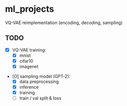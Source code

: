 # ml_projects
VQ-VAE reimplementation (encoding, decoding, sampling)

## TODO
- [X] VQ-VAE training:
    - [X] mnist
    - [X] cifar10
    - [X] imagenet
- [O] sampling model (GPT-2):
    - [X] data preprocessing
    - [X] inference
    - [X] training
    - [ ] train / val split & loss
